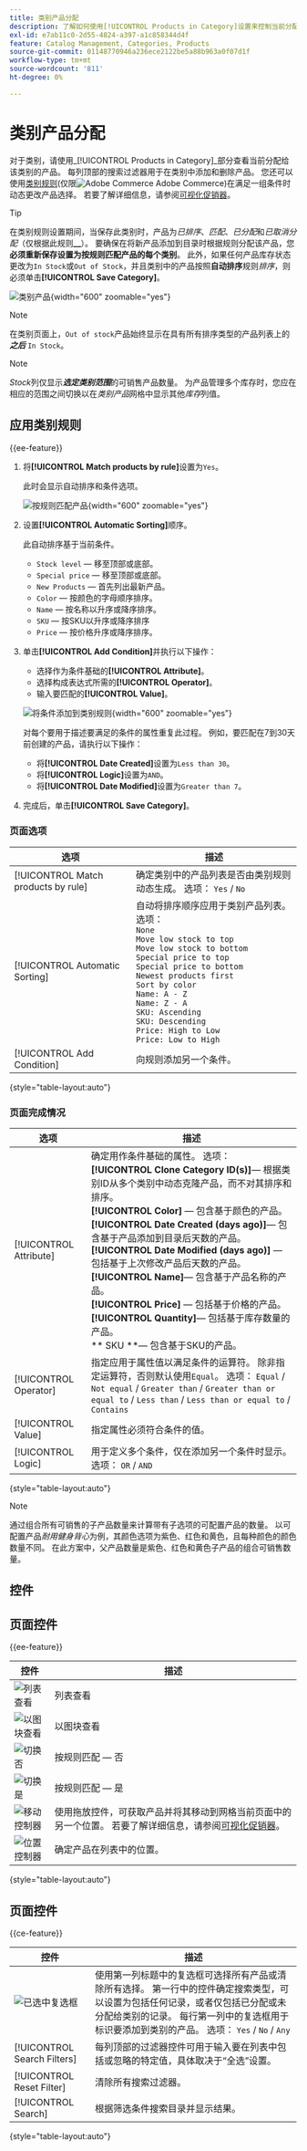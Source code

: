 ```yaml
---
title: 类别产品分配
description: 了解如何使用[!UICONTROL Products in Category]设置来控制当前分配给该类别的产品。
exl-id: e7ab11c0-2d55-4824-a397-a1c858344d4f
feature: Catalog Management, Categories, Products
source-git-commit: 01148770946a236ece2122be5a88b963a0f07d1f
workflow-type: tm+mt
source-wordcount: '811'
ht-degree: 0%

---
```


# 类别产品分配

对于类别，请使用&#x200B;_[!UICONTROL Products in Category]_部分查看当前分配给该类别的产品。 每列顶部的搜索过滤器用于在类别中添加和删除产品。 您还可以使用[类别规则](../merchandising-promotions/category-product-rules.md)(仅限![Adobe Commerce](../assets/adobe-logo.svg) Adobe Commerce)在满足一组条件时动态更改产品选择。 若要了解详细信息，请参阅[可视化促销器](../merchandising-promotions/visual-merchandiser.md)。

>[!TIP]
>
>在类别规则设置期间，当保存此类别时，产品为&#x200B;_已排序_、_匹配_、_已分配_&#x200B;和&#x200B;_已取消分配_（仅根据此规则&#x200B;**__**）。 要确保在将新产品添加到目录时根据规则分配该产品，您&#x200B;**必须重新保存设置为按规则匹配产品的每个类别**。 此外，如果任何产品库存状态更改为`In Stock`或`Out of Stock`，并且类别中的产品按照&#x200B;**自动排序**&#x200B;规则&#x200B;_排序_，则必须单击&#x200B;**[!UICONTROL Save Category]**。

![类别产品](./assets/category-products-in-category.png){width="600" zoomable="yes"}

>[!NOTE]
>
>在类别页面上，`Out of stock`产品始终显示在具有所有排序类型的产品列表上的&#x200B;**_之后_** `In Stock`。

>[!NOTE]
>
>_Stock_&#x200B;列仅显示&#x200B;_**选定类别范围**_&#x200B;的可销售产品数量。 为产品管理多个库存时，您应在相应的范围之间切换以在&#x200B;_类别产品_&#x200B;网格中显示其他&#x200B;_库存_&#x200B;列值。

## 应用类别规则

{{ee-feature}}

1. 将&#x200B;**[!UICONTROL Match products by rule]**&#x200B;设置为`Yes`。

   此时会显示自动排序和条件选项。

   ![按规则匹配产品](./assets/category-match-products-by-rule.png){width="600" zoomable="yes"}

1. 设置&#x200B;**[!UICONTROL Automatic Sorting]**&#x200B;顺序。

   此自动排序基于当前条件。

   - `Stock level` — 移至顶部或底部。
   - `Special price` — 移至顶部或底部。
   - `New Products` — 首先列出最新产品。
   - `Color` — 按颜色的字母顺序排序。
   - `Name` — 按名称以升序或降序排序。
   - `SKU` — 按SKU以升序或降序排序
   - `Price` — 按价格升序或降序排序。

1. 单击&#x200B;**[!UICONTROL Add Condition]**&#x200B;并执行以下操作：

   - 选择作为条件基础的&#x200B;**[!UICONTROL Attribute]**。
   - 选择构成表达式所需的&#x200B;**[!UICONTROL Operator]**。
   - 输入要匹配的&#x200B;**[!UICONTROL Value]**。

   ![将条件添加到类别规则](./assets/category-rule-create.png){width="600" zoomable="yes"}

   对每个要用于描述要满足的条件的属性重复此过程。 例如，要匹配在7到30天前创建的产品，请执行以下操作：

   - 将&#x200B;**[!UICONTROL Date Created]**&#x200B;设置为`Less than 30`。
   - 将&#x200B;**[!UICONTROL Logic]**&#x200B;设置为`AND`。
   - 将&#x200B;**[!UICONTROL Date Modified]**&#x200B;设置为`Greater than 7`。

1. 完成后，单击&#x200B;**[!UICONTROL Save Category]**。

### 页面选项

| 选项 | 描述 |
|--- |--- |
| [!UICONTROL Match products by rule] | 确定类别中的产品列表是否由类别规则动态生成。 选项： `Yes` / `No` |
| [!UICONTROL Automatic Sorting] | 自动将排序顺序应用于类别产品列表。 选项： <br/>`None`<br/>`Move low stock to top`<br/>`Move low stock to bottom`<br/>`Special price to top`<br/>`Special price to bottom`<br/>`Newest products first`<br/>`Sort by color`<br/>`Name: A - Z`<br/>`Name: Z - A`<br/>`SKU: Ascending`<br/>`SKU: Descending`<br/>`Price: High to Low`<br/>`Price: Low to High` |
| [!UICONTROL Add Condition] | 向规则添加另一个条件。 |

{style="table-layout:auto"}

### 页面完成情况

| 选项 | 描述 |
|--- |--- |
| [!UICONTROL Attribute] | 确定用作条件基础的属性。 选项： <br/>**[!UICONTROL Clone Category ID(s)]**— 根据类别ID从多个类别中动态克隆产品，而不对其排序和排序。<br/>**[!UICONTROL Color]** — 包含基于颜色的产品。 <br/>**[!UICONTROL Date Created (days ago)]**— 包含基于产品添加到目录后天数的产品。<br/>**[!UICONTROL Date Modified (days ago)]** — 包括基于上次修改产品后天数的产品。 <br/>**[!UICONTROL Name]**— 包含基于产品名称的产品。<br/>**[!UICONTROL Price]** — 包括基于价格的产品。 <br/>**[!UICONTROL Quantity]**— 包括基于库存数量的产品。<br/>** SKU **— 包含基于SKU的产品。 |
| [!UICONTROL Operator] | 指定应用于属性值以满足条件的运算符。 除非指定运算符，否则默认使用`Equal`。 选项： `Equal` / `Not equal` / `Greater than` / `Greater than or equal to` / `Less than` / `Less than or equal to` / `Contains` |
| [!UICONTROL Value] | 指定属性必须符合条件的值。 |
| [!UICONTROL Logic] | 用于定义多个条件，仅在添加另一个条件时显示。 选项： `OR` / `AND` |

{style="table-layout:auto"}

>[!NOTE]
>
>通过组合所有可销售的子产品数量来计算带有子选项的可配置产品的数量。 以可配置产品&#x200B;_耐用健身背心_&#x200B;为例，其颜色选项为紫色、红色和黄色，且每种颜色的颜色数量不同。 在此方案中，父产品数量是紫色、红色和黄色子产品的组合可销售数量。

## 控件


## 页面控件

{{ee-feature}}

| 控件 | 描述 |
|----------|--------------|
| ![列表查看](../assets/icon-view-list.png) | 列表查看 |
| ![以图块查看](../assets/icon-view-tiles.png) | 以图块查看 |
| ![切换否](../assets/toggle-no.png) | 按规则匹配 — 否 |
| ![切换是](../assets/toggle-yes.png) | 按规则匹配 — 是 |
| ![移动控制器](../assets/icon-move.png) | 使用拖放控件，可获取产品并将其移动到网格当前页面中的另一个位置。 若要了解详细信息，请参阅[可视化促销器](../merchandising-promotions/visual-merchandiser.md)。 |
| ![位置控制器](../assets/control-position.png) | 确定产品在列表中的位置。 |

{style="table-layout:auto"}

## 页面控件

{{ce-feature}}

| 控件 | 描述 |
|----------|--------------|
| ![已选中复选框](../assets/checkbox-selected.png) | 使用第一列标题中的复选框可选择所有产品或清除所有选择。 第一行中的控件确定搜索类型，可以设置为包括任何记录，或者仅包括已分配或未分配给类别的记录。 每行第一列中的复选框用于标识要添加到类别的产品。 选项： `Yes` / `No` / `Any` |
| [!UICONTROL Search Filters] | 每列顶部的过滤器控件可用于输入要在列表中包括或忽略的特定值，具体取决于“全选”设置。 |
| [!UICONTROL Reset Filter] | 清除所有搜索过滤器。 |
| [!UICONTROL Search] | 根据筛选条件搜索目录并显示结果。 |

{style="table-layout:auto"}
